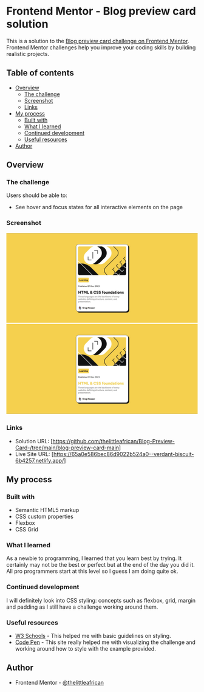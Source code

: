 # Frontend Mentor - Blog preview card solution

This is a solution to the [Blog preview card challenge on Frontend Mentor](https://www.frontendmentor.io/challenges/blog-preview-card-ckPaj01IcS). Frontend Mentor challenges help you improve your coding skills by building realistic projects.

## Table of contents

- [Overview](#overview)
  - [The challenge](#the-challenge)
  - [Screenshot](#screenshot)
  - [Links](#links)
- [My process](#my-process)
  - [Built with](#built-with)
  - [What I learned](#what-i-learned)
  - [Continued development](#continued-development)
  - [Useful resources](#useful-resources)
- [Author](#author)

## Overview

### The challenge

Users should be able to:

- See hover and focus states for all interactive elements on the page

### Screenshot

![](./design/screenshot.jpg)
![](./design/screenshot-active.jpg)

### Links

- Solution URL: [https://github.com/thelittleafrican/Blog-Preview-Card-/tree/main/blog-preview-card-main]
- Live Site URL: [https://65a0e586bec86d9022b524a0--verdant-biscuit-6b4257.netlify.app/]

## My process

### Built with

- Semantic HTML5 markup
- CSS custom properties
- Flexbox
- CSS Grid

### What I learned

As a newbie to programming, I learned that you learn best by trying. It certainly may not be the best or perfect but at the end of the day you did it. All pro programmers start at this level so I guess I am doing quite ok.

### Continued development

I will definitely look into CSS styling: concepts such as flexbox, grid, margin and padding as I still have a challenge working around them.

### Useful resources

- [W3 Schools](https://www.w3schools.com/css/default.asp) - This helped me with basic guidelines on styling.
- [Code Pen](https://codepen.io/lyon-etyo/pen/OJmyMGd) - This site really helped me with visualizing the challenge and working around how to style with the example provided.

## Author

- Frontend Mentor - [@thelittleafrican](https://www.frontendmentor.io/profile/thelittleafrican)
